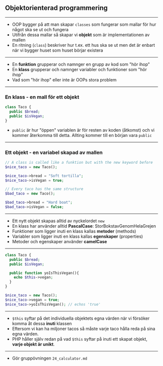 ## **Objektorienterad programmering**

---

* OOP bygger på att man skapar `classes` som fungerar som mallar för hur något ska se ut och fungera
* Utifrån dessa mallar så skapar vi **objekt** som är implementationen av mallen
* En ritning (`class`) beskriver hur t.ex. ett hus ska se ut men det är enbart när vi bygger huset som huset börjar existera

---

* En **funktion** grupperar och namnger en grupp av kod som "hör ihop"
* En **klass** grupperar och namnger variabler och funktioner som "hör ihop"
* Vad som "hör ihop" eller inte är OOPs stora problem

---

### En klass - en mall för ett objekt

```php
class Taco {
  public $bread;
  public $isVegan;
}
```

* `public` är hur "öppen" variablen är för resten av koden (åtkomst) och vi kommer återkomma till detta. Allting kommer till en början vara `public`

---

### Ett objekt - en variabel skapad av mallen

```php
// A class is called like a funktion but with the new keyword before
$nice_taco = new Taco();

$nice_taco->bread = "Soft tortilla";
$nice_taco->isVegan = true;

// Every taco has the same structure
$bad_taco = new Taco();

$bad_taco->bread = "Hard boat";
$bad_taco->isVegan = false;
```

---

* Ett nytt objekt skapas alltid av nyckelordet `new`
* En klass har använder alltid **PascalCase**: StorBokstavGenomHelaGrejen
* Funktioner som ligger inuti en klass kallas **metoder** (methods)
* Variabler som ligger inuti en klass kallas **egenskaper** (properties)
* Metoder och egenskaper använder **camelCase**

---

```php
class Taco {
  public $bread;
  public $isVegan;

  public function yoIsThisVegan(){
    echo $this->vegan;
  }
}

$nice_taco = new Taco();
$nice_taco->vegan = true;
$nice_taco->yoIsThisVegan(); // echos 'true'

```

---

* `$this` syftar på det individuella objektets egna värden när vi försöker komma åt dessa **inuti** klassen
* Eftersom vi kan ha miljoner tacos så måste varje taco hålla reda på sina egna värden.
* PHP håller själv redan på vad `$this` syftar på inuti ett skapat objekt, **varje objekt är unikt**.

---

* Gör gruppövningen `24_calculator.md`
